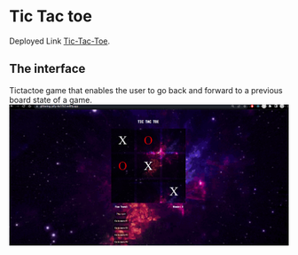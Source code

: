 # Tic Tac toe 

Deployed Link [Tic-Tac-Toe](https://glittering-jelly-4a17b2.netlify.app/).

## The interface

Tictactoe game that enables the user to go back and forward to a previous board state of a game.    
![](jui.PNG)




